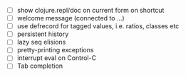 - [ ] show clojure.repl/doc on current form on shortcut
- [ ] welcome message (connected to ...)
- [ ] use defrecord for tagged values, i.e. ratios, classes etc
- [ ] persistent history
- [ ] lazy seq elisions
- [ ] pretty-printing exceptions
- [ ] interrupt eval on Control-C
- [ ] Tab completion
